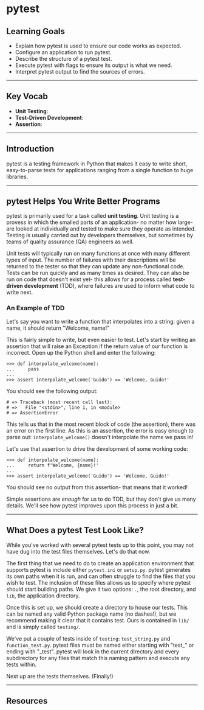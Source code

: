 # pytest

## Learning Goals

- Explain how pytest is used to ensure our code works as expected.
- Configure an application to run pytest.
- Describe the structure of a pytest test.
- Execute pytest with flags to ensure its output is what we need.
- Interpret pytest output to find the sources of errors.

***

## Key Vocab

- **Unit Testing**:
- **Test-Driven Development**:
- **Assertion**:

***

## Introduction

pytest is a testing framework in Python that makes it easy to write short,
easy-to-parse tests for applications ranging from a single function to huge
libraries.

***

## pytest Helps You Write Better Programs

pytest is primarily used for a task called **unit testing**. Unit testing is a
provess in which the smalled parts of an application- no matter how large- are
looked at individually and tested to make sure they operate as intended. Testing
is usually carried out by developers themselves, but sometimes by teams of
quality assurance (QA) engineers as well.

Unit tests will typically run on many functions at once with many different
types of input. The number of failures with their descriptions will be returned
to the tester so that they can update any non-functional code. Tests can be run
quickly and as many times as desired. They can also be run on code that doesn't
exist yet- this allows for a process called **test-driven development** (TDD),
where failures are used to inform what code to write next.

### An Example of TDD

Let's say you want to write a function that interpolates into a string: given a
name, it should return "Welcome, name!"

This is fairly simple to write, but even easier to test. Let's start by writing
an assertion that will raise an Exception if the return value of our function
is incorrect. Open up the Python shell and enter the following:

```console
>>> def interpolate_welcome(name):
...     pass
...
>>> assert interpolate_welcome('Guido') == 'Welcome, Guido!'
```

You should see the following output:

```console
# => Traceback (most recent call last):
# =>   File "<stdin>", line 1, in <module>
# => AssertionError
```

This tells us that in the most recent block of code (the assertion), there was
an error on the first line. As this is an assertion, the error is easy enough
to parse out: `interpolate_welcome()` doesn't interpolate the name we pass in!

Let's use that assertion to drive the development of some working code:

```console
>>> def interpolate_welcome(name):
...     return f'Welcome, {name}!'
...
>>> assert interpolate_welcome('Guido') == 'Welcome, Guido!'
```

You should see no output from this assertion- that means that it worked!

Simple assertions are _enough_ for us to do TDD, but they don't give us many
details. We'll see how pytest improves upon this process in just a bit.

***

## What Does a pytest Test Look Like?

While you've worked with several pytest tests up to this point, you may not
have dug into the test files themselves. Let's do that now.

The first thing that we need to do to create an application environment that
supports pytest is include either `pytest.ini` or `setup.py`. pytest generates
its own paths when it is run, and can often struggle to find the files that you
wish to test. The inclusion of these files allows us to specify where pytest
should start building paths. We give it two options: `.`, the root directory,
and `lib`, the application directory.

Once this is set up, we should create a directory to house our tests. This can
be named any valid Python package name (no dashes!), but we recommend making it
clear that it contains test. Ours is contained in `lib/` and is simply called
`testing/`.

We've put a couple of tests inside of `testing`: `test_string.py` and
`function_test.py`. pytest files must be named either starting with "test_" or
ending with "_test". pytest will look in the current directory and every
subdirectory for any files that match this naming pattern and execute any tests
within.

Next up are the tests themselves. (Finally!)

***

## Resources
